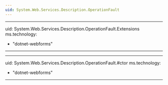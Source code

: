 ```yaml
---
uid: System.Web.Services.Description.OperationFault
---
```


---
uid: System.Web.Services.Description.OperationFault.Extensions
ms.technology: 
  - "dotnet-webforms"
---

---
uid: System.Web.Services.Description.OperationFault.#ctor
ms.technology: 
  - "dotnet-webforms"
---
